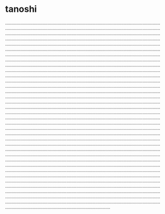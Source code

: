 # tanoshi

........................................................................................................................................................................................................................................................................................................................................................................................................................................................................................................................................................................................................................................................................................................................................................................................................................................................................................................................................................................................................................................................................................................................................................................................................................................................................................................................................................................................................................................................................................................................................................................................................................................................................................................................................................................................................................................................................................................................................................................................................................................................................................................................................................................................................................................................................................................................................................................................................................................................................................................................................................................................................................................................................................................................................................................................................................................................................................................................................................................................................................................................................................................................................................................................................................................................................................................................................................................................................................................................................................................................................................................................................................................................................................................................................................................................................................................................................................................................................................................................................................................................................................................................................................................................................................................................................................................................................................................................................................................................................................................................................................................................................